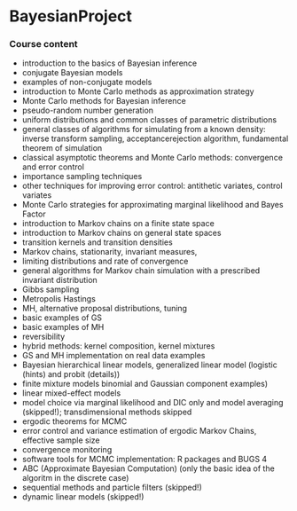 # BayesianProject
### Course content
-	introduction to the basics of Bayesian inference
- conjugate Bayesian models
- examples of non-conjugate models
- introduction to Monte Carlo methods as approximation strategy
- Monte Carlo methods for Bayesian inference
- pseudo-random number generation
- uniform distributions and common classes of parametric distributions
- general classes of algorithms for simulating from a known density: inverse transform sampling, acceptancerejection
algorithm, fundamental theorem of simulation
- classical asymptotic theorems and Monte Carlo methods: convergence and error control
- importance sampling techniques
- other techniques for improving error control: antithetic variates, control variates
- Monte Carlo strategies for approximating marginal likelihood and Bayes Factor
- introduction to Markov chains on a finite state space
- introduction to Markov chains on general state spaces
- transition kernels and transition densities
- Markov chains, stationarity, invariant measures,
- limiting distributions and rate of convergence
- general algorithms for Markov chain simulation with a prescribed invariant distribution
- Gibbs sampling
- Metropolis Hastings
- MH, alternative proposal distributions, tuning
- basic examples of GS
- basic examples of MH
- reversibility
- hybrid methods: kernel composition, kernel mixtures
- GS and MH implementation on real data examples
- Bayesian hierarchical linear models, generalized linear model (logistic (hints) and probit (details))
- finite mixture models binomial and Gaussian component examples)
- linear mixed-effect models
- model choice via marginal likelihood and DIC only and model averaging (skipped!); transdimensional
methods skipped
- ergodic theorems for MCMC
- error control and variance estimation of ergodic Markov Chains, effective sample size
- convergence monitoring
- software tools for MCMC implementation: R packages and BUGS
4
- ABC (Approximate Bayesian Computation) (only the basic idea of the algoritm in the discrete case)
- sequential methods and particle filters (skipped!)
- dynamic linear models (skipped!)
